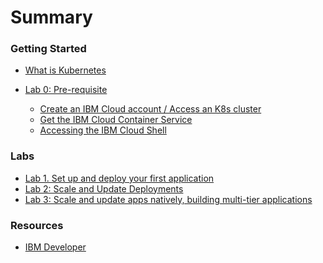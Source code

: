 # Summary

<!-- Rules of SUMMARY.md are here: https://docs.gitbook.com/integrations/github/content-configuration#summary -->
<!-- All headings MUST be THREE hashmarks (###) -->
<!-- Indented bullets (4 spaces) will make the first line be a section -->

### Getting Started

* [What is Kubernetes](k8s.md)

* [Lab 0: Pre-requisite]()
    * [Create an IBM Cloud account / Access an K8s cluster](pre-work/GET_STARTED.md)
    * [Get the IBM Cloud Container Service](Lab0/README.md)
    * [Accessing the IBM Cloud Shell](pre-work/CLOUD_SHELL.md)

### Labs 

* [Lab 1. Set up and deploy your first application](Lab1/README.md)
* [Lab 2: Scale and Update Deployments](Lab2/README.md)
* [Lab 3: Scale and update apps natively, building multi-tier applications](Lab3/README.md)

### Resources

* [IBM Developer](https://developer.ibm.com)